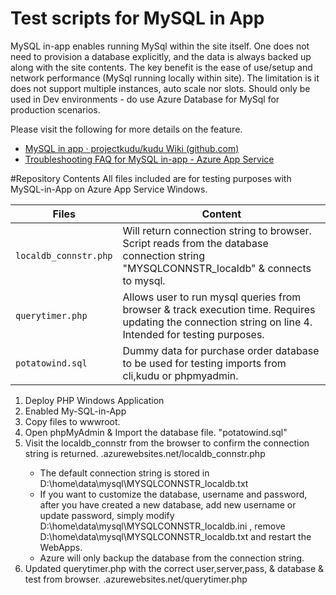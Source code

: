 # Test scripts for MySQL in App

MySQL in-app enables running MySql within the site itself. One does not need to provision a database explicitly, and the data is always backed up along with the site contents. The key benefit is the ease of use/setup and network performance (MySql running locally within site). The limitation is it does not support multiple instances, auto scale nor slots. Should only be used in Dev environments - do use Azure Database for MySql for production scenarios. 

Please visit the following for more details on the feature.
- [MySQL in app · projectkudu/kudu Wiki (github.com)](https://github.com/projectkudu/kudu/wiki/MySQL-in-app) 
- [Troubleshooting FAQ for MySQL in-app - Azure App Service](https://azure.github.io/AppService/2016/09/08/Troubleshooting-FAQ-for-MySQL-in-app.html)


#Repository Contents
All files included are for testing purposes with MySQL-in-App on Azure App Service Windows.

| Files             |  Content                                   |
|----------------------|--------------------------------------------|
| `localdb_connstr.php`           | Will return connection string to browser. Script reads from the database connection string "MYSQLCONNSTR_localdb" & connects to mysql.|
| `querytimer.php`       | Allows user to run mysql queries from browser & track execution time. Requires updating the connection string on line 4. Intended for testing purposes.                |
| `potatowind.sql`               | Dummy data for purchase order database to be used for testing imports from cli,kudu or phpmyadmin. |

1. Deploy PHP Windows Application
2. Enabled My-SQL-in-App
3. Copy files to wwwroot.
4. Open phpMyAdmin & Import the database file. "potatowind.sql"
5. Visit the localdb_connstr from the browser to confirm the connection string is returned. <sitename>.azurewebsites.net/localdb_connstr.php
    - The default connection string is stored in D:\home\data\mysql\MYSQLCONNSTR_localdb.txt 
    - If you want to customize the database, username and password, after you have created a new database, add new username or update password, simply modify D:\home\data\mysql\MYSQLCONNSTR_localdb.ini , remove D:\home\data\mysql\MYSQLCONNSTR_localdb.txt and restart the WebApps.
    - Azure will only backup the database from the connection string. 
6. Updated querytimer.php with the correct user,server,pass, & database & test from browser. <sitename>.azurewebsites.net/querytimer.php

